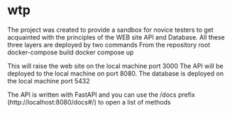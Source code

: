 # wtp
The project was created to provide a sandbox for novice testers to get acquainted with the principles of the WEB site API and Database. 
All these three layers are deployed by two commands 
From the repository root 
docker-compose build
docker compose up

This will raise the web site on the local machine port 3000
The API will be deployed to the local machine on port 8080. 
The database is deployed on the local machine port 5432


The API is written with FastAPI and you can use the /docs prefix (http://localhost:8080/docs#/) 
to open a list of methods
